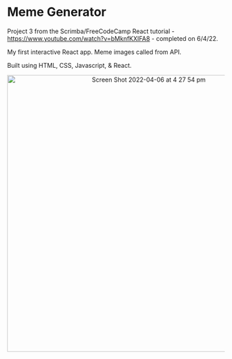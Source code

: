 # Meme Generator

Project 3 from the Scrimba/FreeCodeCamp React tutorial - https://www.youtube.com/watch?v=bMknfKXIFA8 - completed on 6/4/22.

My first interactive React app. Meme images called from API. 

Built using HTML, CSS, Javascript, & React.

<p align="center">
<img width="640" alt="Screen Shot 2022-04-06 at 4 27 54 pm" src="https://user-images.githubusercontent.com/96323853/161913628-2112107f-3bd7-409a-9d0e-d807d0ff0cb0.png">
</p>
